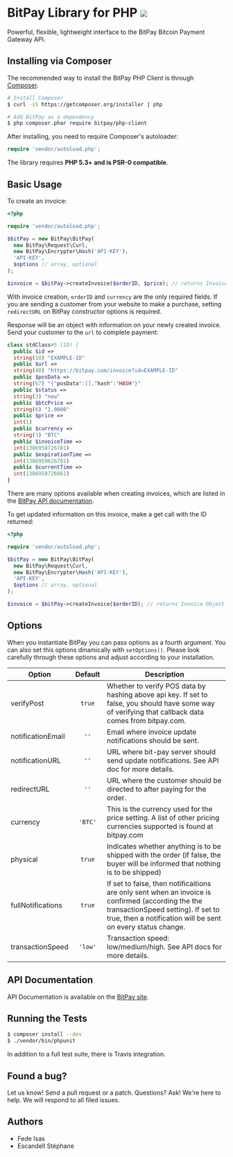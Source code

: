 # BitPay Library for PHP [![](https://secure.travis-ci.org/fedeisas/php-client.png)](http://travis-ci.org/fedeisas/php-client)
Powerful, flexible, lightweight interface to the BitPay Bitcoin Payment Gateway API.

## Installing via Composer

The recommended way to install the BitPay PHP Client is through [Composer](http://getcomposer.org).
```bash
# Install Composer
$ curl -sS https://getcomposer.org/installer | php

# Add BitPay as a dependency
$ php composer.phar require bitpay/php-client
```

After installing, you need to require Composer's autoloader:
```php
require 'vendor/autoload.php';
```
The library requires **PHP 5.3+ and is PSR-0 compatible**.

## Basic Usage

To create an invoice:
```php
<?php

require 'vendor/autoload.php';

$bitPay = new BitPay\BitPay(
  new BitPay\Request\Curl,
  new BitPay\Encrypter\Hash('API-KEY'),
  'API-KEY',
  $options // array, optional
);

$invoice = $bitPay->createInvoice($orderID, $price); // returns Invoice Object
```

With invoice creation, `orderID` and `currency` are the only required fields. If you are sending a customer from your website to make a purchase, setting `redirectURL` on BitPay constructor options is required.

Response will be an object with information on your newly created invoice. Send your customer to the `url` to complete payment:
```php
class stdClass#5 (10) {
  public $id =>
  string(10) "EXAMPLE-ID"
  public $url =>
  string(40) "https://bitpay.com/invoice?id=EXAMPLE-ID"
  public $posData =>
  string(67) "{"posData":[],"hash":"HASH"}"
  public $status =>
  string(3) "new"
  public $btcPrice =>
  string(6) "1.0000"
  public $price =>
  int(1)
  public $currency =>
  string(3) "BTC"
  public $invoiceTime =>
  int(1386958726781)
  public $expirationTime =>
  int(1386959626781)
  public $currentTime =>
  int(1386958726861)
}
```
There are many options available when creating invoices, which are listed in the [BitPay API documentation](https://bitpay.com/bitcoin-payment-gateway-api).

To get updated information on this invoice, make a get call with the ID returned:
```php
<?php

require 'vendor/autoload.php';

$bitPay = new BitPay\BitPay(
  new BitPay\Request\Curl,
  new BitPay\Encrypter\Hash('API-KEY'),
  'API-KEY',
  $options // array, optional
);

$invoice = $bitPay->createInvoice($orderID); // returns Invoice Object
```

## Options

When you instantiate BitPay you can pass options as a fourth argument. You can also set this options dinamically with `setOptions()`.
Please look carefully through these options and adjust according to your installation.

| Option | Default | Description |
|--------|:-------:|-------------|
| verifyPost | `true` | Whether to verify POS data by hashing above api key.  If set to false, you should have some way of verifying that callback data comes from bitpay.com. |
| notificationEmail | `''` | Email where invoice update notifications should be sent. |
| notificationURL | `''` | URL where bit-pay server should send update notifications. See API doc for more details. |
| redirectURL | `''` | URL where the customer should be directed to after paying for the order. |
| currency | `'BTC'` | This is the currency used for the price setting.  A list of other pricing currencies supported is found at bitpay.com |
| physical | `true` | Indicates whether anything is to be shipped with the order (if false, the buyer will be informed that nothing is to be shipped) |
| fullNotifications | `true` | If set to false, then notificaitions are only sent when an invoice is confirmed (according the the transactionSpeed setting). If set to true, then a notification will be sent on every status change. |
| transactionSpeed | `'low'` | Transaction speed: low/medium/high. See API docs for more details. |

## API Documentation

API Documentation is available on the [BitPay site](https://bitpay.com/bitcoin-payment-gateway-api).

## Running the Tests
```bash
$ composer install --dev
$ ./vendor/bin/phpunit
```
In addition to a full test suite, there is Travis integration.

## Found a bug?
Let us know! Send a pull request or a patch. Questions? Ask! We're here to help. We will respond to all filed issues.

## Authors
* Fede Isas
* Escandell Stéphane
